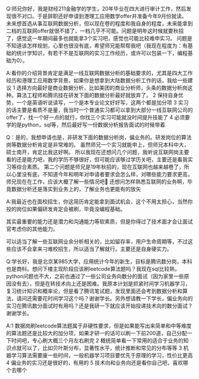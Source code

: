Q:师兄你好，我是财经211金融学的学生，20年毕业在四大进行审计工作，然后发现很不对口。于是辞职还好申请到港理工应用数学offer并准备今年9月份就读。
未来想首选从事互联网数据分析，但以现在卷的程度和我自身的程度，未来能拿到二档的互联网offer就很不错了，一档几乎不可能。问题是明年这时候就要秋招了，感觉这一年期间最多也就能拿3个实习吧，感觉也可能比较难申实习。
问题是不知道该怎样规划，心里也很没有底，希望师兄能帮帮我吧（我现在程度为：有基础的统计学知识，有若干不是互联网的实习工作经历，或许可以包装一下，编程基础为0）。

A:看你的介绍背景肯定是满足一线互联网数据分析的基础要求的，尤其是四大工作经历和港理工应用数学背景。如果你是想拿到大陆数据分析工作的话，我给一些建议
1 选择方向最好是商业数据分析，比如美团的商业分析师，头条的数据分析岗这种。算法工程师和腾讯挂在研发下面的数据分析最好就放弃了。
2 保持自身优势，一个是英语听说读写，一个是本专业论文好好写，这两个都是加分项
3 实习的话主要是看质不是量，我当时一个普通实习都可以拿到大部分一线互联网公司的offer了，找一个好一点的就行，你找三个实习可能就没时间提升技能了
4 必须要学的是python，sql等，然后最好写一份数据分析报告面试的时候带着

Q：是的，我想申请也是，非研发下面的数据分析岗，偏业务的。研发岗位的算法岗等数据分析肯定是非常难的。
虽然师兄一个实习就能申上，但师兄本科中大，硕士南开，肯定比我这好啊。
所以我现在还想问几个问题，我听说互联网岗主要看的还是能力吧，我的学历不够很好，但可能应该够过学历关吧，主要还是看我实习等综合素质。
第二个问题是师兄是19年秋招的，现在互联网也越来越卷了，所以心里没有底，不知道今年和明年对申请者要求会怎么样，对哪些能力要求更高，师兄现在在工作，应该大概了解一些情况吧😬
还想问怎样熟悉互联网的业务啊，毕竟数据分析还是落实到业务上的，了解业务也更能有的放矢

A:我最近也在面校招生，你这简历肯定能拿到面试机会，这个不用太担心，当然你投的岗位如果偏研发肯定会被刷，毕竟没编程基础。

其实最重要的能力还是潜力和沟通能力等软素质，但是你得过了技术面才会让面试官考虑你的其他能力。

可以适当了解一些互联网业余分析相关的，比如留存率，用户生命周期等，不过这些应该不会拿来刁难校招生，所以适当了解就行。主要还是自身硬实力。

Q:学长好，我是北京某985大学，应用统计今年的新生，目标是腾讯数分岗，本科也是商科。想问下楼主现阶段应该刷leetcode算法题吗？我现在sql比较熟，python问题也不大，之前也通过了一些公司业务向数分的面试（因为家里一些原因没有去），但是在转技术向上还是困难。我原本计划是抓紧时间学习机器学习，复习统计知识和概率论，但是看了腾讯笔试题，发现里面还会考到数据分析和算法，请问还需要花时间学习这个吗？谢谢学长。另外想请教一下学长，偏业务向的实习在腾讯数分面试时有用吗？还是我研一下就应该开始投递技术向的数分面试？谢谢学长。

A:1 数据岗刷leetcode算法题属于非硬性要求，但是如果能写出来简单和中等难度的算法题还是比较大的加分项，如果才研一的话可以刷一下前200道，自己分配一下时间吧，专心刷大概三个月左右刷完
2 概统简单看一下常用的适合于业务的知识点就可以了，比如贝叶斯分布，显著性水平，统计推断和常见的分布等等
3 机器学习算法需要废一些时间，一般机器学习项目要优先于原理的学习，性价比更高
4 偏业务的实习还是很好的，有用的
5 技术向和业务向还是看你自己吧，喜欢哪个去哪个
